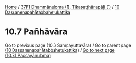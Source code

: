 
[Home](/) / [37P1 Dhammānuloma (1), Tikapaṭṭhānapāḷi (1)](../../37P1.md) / [10 Dassanenapahātabbahetukattika](../10.md)

# 10.7 Pañhāvāra


[Go to previous page (10.6 Sampayuttavāra)](10.6.md) / [Go to parent page (10 Dassanenapahātabbahetukattika)](../10.md) / [Go to next page (10.7.1 Paccayānuloma)](10.7/10.7.1.md)


